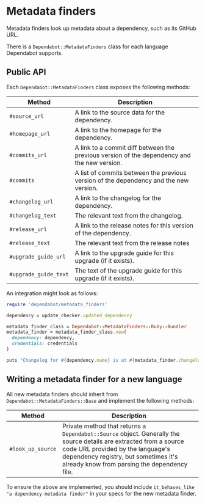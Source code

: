# Metadata finders

Metadata finders look up metadata about a dependency, such as its GitHub URL.

There is a `Dependabot::MetadataFinders` class for each language Dependabot
supports.

## Public API

Each `Dependabot::MetadataFinders` class exposes the following methods:

| Method                | Description                                                                                 |
|-----------------------|---------------------------------------------------------------------------------------------|
| `#source_url`         | A link to the source data for the dependency.                                               |
| `#homepage_url`       | A link to the homepage for the dependency.                                                  |
| `#commits_url`        | A link to a commit diff between the previous version of the dependency and the new version. |
| `#commits`            | A list of commits between the previous version of the dependency and the new version.       |
| `#changelog_url`      | A link to the changelog for the dependency.                                                 |
| `#changelog_text`     | The relevant text from the changelog.                                                       |
| `#release_url`        | A link to the release notes for this version of the dependency.                             |
| `#release_text`       | The relevant text from the release notes                                                    |
| `#upgrade_guide_url`  | A link to the upgrade guide for this upgrade (if it exists).                                |
| `#upgrade_guide_text` | The text of the upgrade guide for this upgrade (if it exists).                              |

An integration might look as follows:

```ruby
require 'dependabot/metadata_finders'

dependency = update_checker.updated_dependency

metadata_finder_class = Dependabot::MetadataFinders::Ruby::Bundler
metadata_finder = metadata_finder_class.new(
  dependency: dependency,
  credentials: credentials
)

puts "Changelog for #{dependency.name} is at #{metadata_finder.changelog_url}"
```

## Writing a metadata finder for a new language

All new metadata finders should inherit from `Dependabot::MetadataFinders::Base`
and implement the following methods:

| Method                 | Description             |
|------------------------|-------------------------|
| `#look_up_source`      | Private method that returns a `Dependabot::Source` object. Generally the source details are extracted from a source code URL provided by the language's dependency registry, but sometimes it's already know from parsing the dependency file. |

To ensure the above are implemented, you should include
`it_behaves_like "a dependency metadata finder"` in your specs for the new
metadata finder.

